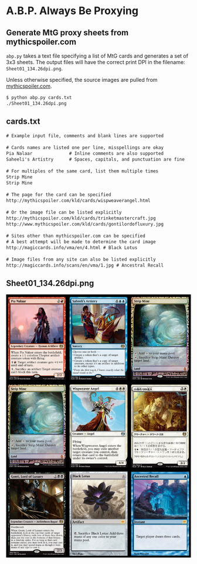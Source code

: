 # A.B.P. Always Be Proxying
## Generate MtG proxy sheets from mythicspoiler.com

`abp.py` takes a text file specifying a list of MtG cards and generates a set of 3x3 sheets. The output files will have the correct print DPI in the filename: `Sheet01_134.26dpi.png`.

Unless otherwise specified, the source images are pulled from [mythicspoiler.com](http://mythicspoiler.com).
```
$ python abp.py cards.txt
./Sheet01_134.26dpi.png
```

## cards.txt
```
# Example input file, comments and blank lines are supported

# Cards names are listed one per line, misspellings are okay
Pia Nalaar              # Inline comments are also supported
Saheeli's Artistry      # Spaces, capitals, and punctuation are fine

# For multiples of the same card, list them multiple times
Strip Mine
Strip Mine

# The page for the card can be specified
http://mythicspoiler.com/kld/cards/wispweaverangel.html

# Or the image file can be listed explicitly
http://mythicspoiler.com/kld/cards/trinketmastercraft.jpg
http://www.mythicspoiler.com/kld/cards/gontilordofluxury.jpg

# Sites other than mythicspoiler.com can be specified
# A best attempt will be made to determine the card image
http://magiccards.info/vma/en/4.html # Black Lotus

# Image files from any site can also be listed explicitly
http://magiccards.info/scans/en/vma/1.jpg # Ancestral Recall

```

## Sheet01_134.26dpi.png
![alt text](https://github.com/RobRuana/abp/raw/master/example_Sheet01_134.26dpi.png "Example output")

